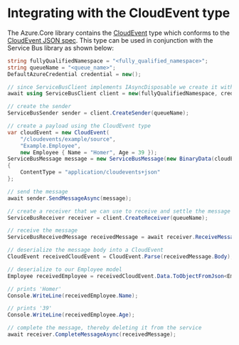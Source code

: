 # Integrating with the CloudEvent type

The Azure.Core library contains the [CloudEvent](https://docs.microsoft.com/dotnet/api/azure.messaging.cloudevent) type which conforms to the [CloudEvent JSON spec](https://github.com/cloudevents/spec/blob/v1.0.2/cloudevents/formats/json-format.md). This type can be used in conjunction with the Service Bus library as shown below:

```C# Snippet:ServiceBusCloudEvents
string fullyQualifiedNamespace = "<fully_qualified_namespace>";
string queueName = "<queue_name>";
DefaultAzureCredential credential = new();

// since ServiceBusClient implements IAsyncDisposable we create it with "await using"
await using ServiceBusClient client = new(fullyQualifiedNamespace, credential);

// create the sender
ServiceBusSender sender = client.CreateSender(queueName);

// create a payload using the CloudEvent type
var cloudEvent = new CloudEvent(
    "/cloudevents/example/source",
    "Example.Employee",
    new Employee { Name = "Homer", Age = 39 });
ServiceBusMessage message = new ServiceBusMessage(new BinaryData(cloudEvent))
{
    ContentType = "application/cloudevents+json"
};

// send the message
await sender.SendMessageAsync(message);

// create a receiver that we can use to receive and settle the message
ServiceBusReceiver receiver = client.CreateReceiver(queueName);

// receive the message
ServiceBusReceivedMessage receivedMessage = await receiver.ReceiveMessageAsync();

// deserialize the message body into a CloudEvent
CloudEvent receivedCloudEvent = CloudEvent.Parse(receivedMessage.Body);

// deserialize to our Employee model
Employee receivedEmployee = receivedCloudEvent.Data.ToObjectFromJson<Employee>();

// prints 'Homer'
Console.WriteLine(receivedEmployee.Name);

// prints '39'
Console.WriteLine(receivedEmployee.Age);

// complete the message, thereby deleting it from the service
await receiver.CompleteMessageAsync(receivedMessage);
```
